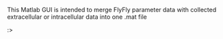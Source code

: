 This Matlab GUI is intended to merge FlyFly parameter data with collected extracellular or intracellular data into one .mat file 

:>
